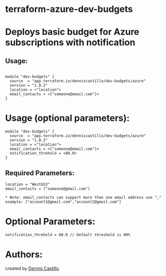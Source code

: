 # terraform-azure-dev-budgets

Deploys basic budget for Azure subscriptions with notification
==============================================================

Usage:
----
~~~

module "dev-budgets" {
  source  = "app.terraform.io/denniscastillo/dev-budgets/azure"
  version = "1.0.2"
  location = <"location">
  email_contacts = <["someone@email.com"]>
}
~~~

Usage (optional parameters):
===========================
~~~
module "dev-budgets" {
  source  = "app.terraform.io/denniscastillo/dev-budgets/azure"
  version = "1.0.2"
  location = <"location">
  email_contacts = <["someone@email.com"]>
  notification_threhold = <80.0> 
}
~~~

Required Parameters:
--------------------
~~~
location = "WestUS3"
email_contacts = ["someone@gmail.com"]

* Note: email_contacts can support more than one email address use ","  example: ["account1@gmail.com","account2@gmail.com"]
~~~

Optional Parameters:
===================
~~~
notification_threhold = 80.0 // Default threshold is 80%
~~~

Authors:
=======
created by [Dennis Castillo](http://github.com/casdeone)